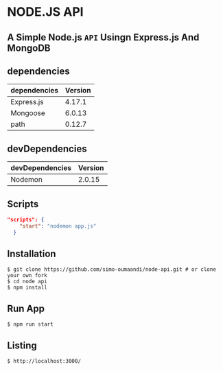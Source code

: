 # NODE.JS API 
## A Simple Node.js ``` API ``` Usingn Express.js And MongoDB

## dependencies 

| dependencies              | Version     |
| ----------------          | ----------- |
| Express.js                | 4.17.1      |
| Mongoose                  | 6.0.13      |
| path                      | 0.12.7      |


## devDependencies

| devDependencies           | Version     |
| ----------------          | ----------- |
| Nodemon                   | 2.0.15      |


## Scripts

```json
"scripts": {
    "start": "nodemon app.js"
  }
```
## Installation

```shell
$ git clone https://github.com/simo-oumaandi/node-api.git # or clone your own fork
$ cd node api
$ npm install
```
## Run App
```shell
$ npm run start
```
## Listing
```shell
$ http://localhost:3000/
```







